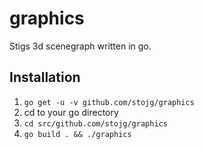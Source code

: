 # graphics

Stigs 3d scenegraph written in go.

## Installation

1. `go get -u -v github.com/stojg/graphics`
2. cd to your go directory
3. `cd src/github.com/stojg/graphics`
4. `go build . && ./graphics`
